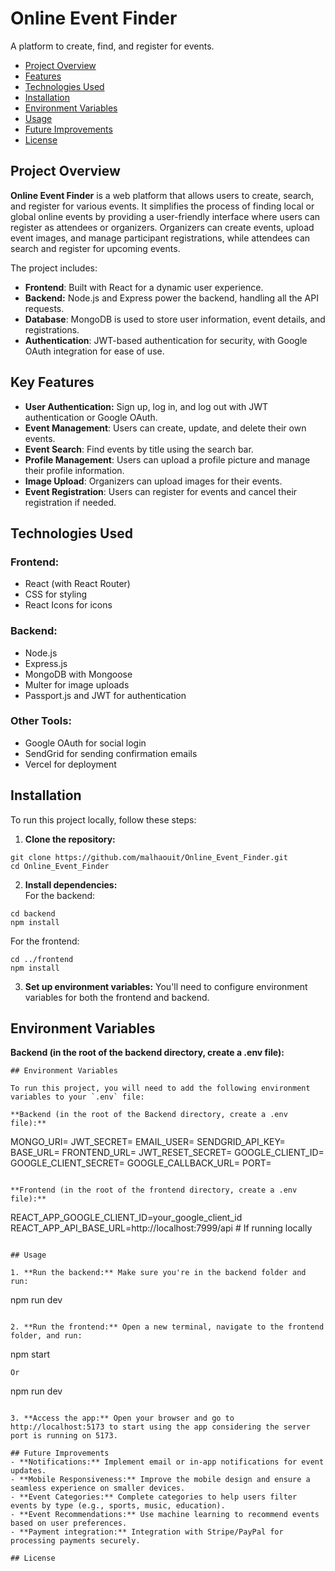 # Online Event Finder
A platform to create, find, and register for events.  

- [Project Overview](#project-overview)
- [Features](#features)
- [Technologies Used](#technologies-used)
- [Installation](#installation)
- [Environment Variables](#environment-variables)
- [Usage](#usage)
- [Future Improvements](#future-improvements)
- [License](#license)

## Project Overview
**Online Event Finder** is a web platform that allows users to create, search, and register for various events. It simplifies the process of finding local or global online events by providing a user-friendly interface where users can register as attendees or organizers. Organizers can create events, upload event images, and manage participant registrations, while attendees can search and register for upcoming events.  

The project includes:

- **Frontend**: Built with React for a dynamic user experience.
- **Backend:** Node.js and Express power the backend, handling all the API requests.
- **Database**: MongoDB is used to store user information, event details, and registrations.
- **Authentication**: JWT-based authentication for security, with Google OAuth integration for ease of use.

## Key Features

- **User Authentication:** Sign up, log in, and log out with JWT authentication or Google OAuth.
- **Event Management**: Users can create, update, and delete their own events.
- **Event Search**: Find events by title using the search bar.
- **Profile Management**: Users can upload a profile picture and manage their profile information.
- **Image Upload**: Organizers can upload images for their events.
- **Event Registration**: Users can register for events and cancel their registration if needed.

## Technologies Used

### Frontend:

- React (with React Router)
- CSS for styling
- React Icons for icons

### Backend:

- Node.js
- Express.js
- MongoDB with Mongoose
- Multer for image uploads
- Passport.js and JWT for authentication

### Other Tools:

- Google OAuth for social login
- SendGrid for sending confirmation emails
- Vercel for deployment

## Installation
To run this project locally, follow these steps:

1. **Clone the repository:**

```
git clone https://github.com/malhaouit/Online_Event_Finder.git
cd Online_Event_Finder
```

2. **Install dependencies:**  
For the backend:  

```
cd backend
npm install
```  

For the frontend:

```
cd ../frontend
npm install
```  

3. **Set up environment variables:** You'll need to configure environment variables for both the frontend and backend.

## Environment Variables

**Backend (in the root of the backend directory, create a .env file):** 

```
## Environment Variables

To run this project, you will need to add the following environment variables to your `.env` file:

**Backend (in the root of the Backend directory, create a .env file):**

```
MONGO_URI=<your-mongodb-uri>
JWT_SECRET=<your-jwt-secret>
EMAIL_USER=<your-email>
SENDGRID_API_KEY=<your-sendgrid-api-key>
BASE_URL=<your-backend-base-url>
FRONTEND_URL=<your-frontend-url>
JWT_RESET_SECRET=<your-jwt-reset-secret>
GOOGLE_CLIENT_ID=<your-google-client-id>
GOOGLE_CLIENT_SECRET=<your-google-client-secret>
GOOGLE_CALLBACK_URL=<your-google-callback-url>
PORT=<your-port-number>
```  

**Frontend (in the root of the frontend directory, create a .env file):**

```
REACT_APP_GOOGLE_CLIENT_ID=your_google_client_id
REACT_APP_API_BASE_URL=http://localhost:7999/api # If running locally
```

## Usage

1. **Run the backend:** Make sure you're in the backend folder and run:

```
npm run dev  
```

2. **Run the frontend:** Open a new terminal, navigate to the frontend folder, and run:

```
npm start
```
Or  
```
npm run dev  
```  

3. **Access the app:** Open your browser and go to http://localhost:5173 to start using the app considering the server port is running on 5173.

## Future Improvements
- **Notifications:** Implement email or in-app notifications for event updates.
- **Mobile Responsiveness:** Improve the mobile design and ensure a seamless experience on smaller devices.
- **Event Categories:** Complete categories to help users filter events by type (e.g., sports, music, education).
- **Event Recommendations:** Use machine learning to recommend events based on user preferences.
- **Payment integration:** Integration with Stripe/PayPal for processing payments securely. 

## License

